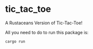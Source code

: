 # tic_tac_toe
A Rustaceans Version of Tic-Tac-Toe!

All you need to do to run this package is:

```bash
cargo run
```
